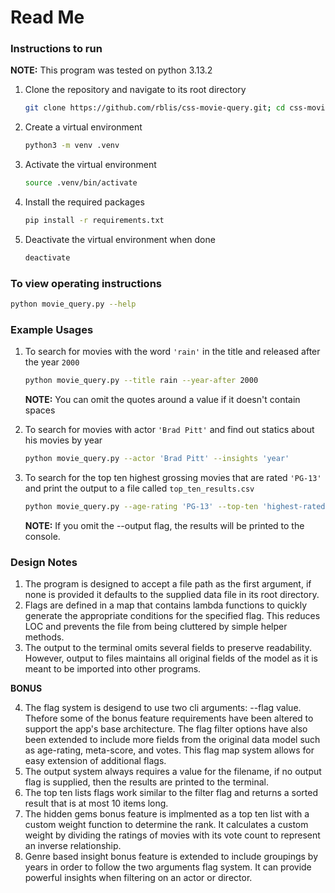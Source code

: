 # Read Me

### Instructions to run

**NOTE:** This program was tested on python 3.13.2

1. Clone the repository and navigate to its root directory
   ```bash
   git clone https://github.com/rblis/css-movie-query.git; cd css-movie-query;
   ```
2. Create a virtual environment
   ```bash
   python3 -m venv .venv
   ```
3. Activate the virtual environment
    ```bash
    source .venv/bin/activate
    ```
4. Install the required packages
   ```bash
   pip install -r requirements.txt
   ```
5. Deactivate the virtual environment when done
   ```bash
   deactivate
   ```


### To view operating instructions
   ```bash
   python movie_query.py --help
   ```
   
### Example Usages

1. To search for movies with the word `'rain'` in the title and released after the year `2000`

   ```bash
   python movie_query.py --title rain --year-after 2000
   ```
   **NOTE:** You can omit the quotes around a value if it doesn't contain spaces


2. To search for movies with actor `'Brad Pitt'` and find out statics about his movies by year

   ```bash
   python movie_query.py --actor 'Brad Pitt' --insights 'year'
   ```


4. To search for the top ten highest grossing movies that are rated `'PG-13'` and print the output to a file called `top_ten_results.csv`

   ```bash
   python movie_query.py --age-rating 'PG-13' --top-ten 'highest-rated' --output 'top_ten_results.csv'
   ```
   **NOTE:** If you omit the --output flag, the results will be printed to the console.

### Design Notes

1. The program is designed to accept a file path as the first argument, if none is provided it defaults to the supplied data file in its root directory.
2. Flags are defined in a map that contains lambda functions to quickly generate the appropriate conditions for the specified flag. This reduces LOC and prevents the file from being cluttered by simple helper methods.
3. The output to the terminal omits several fields to preserve readability. However, output to files maintains all original fields of the model as it is meant to be imported into other programs.

**BONUS**

4. The flag system is desigend to use two cli arguments: --flag value. Thefore some of the bonus feature requirements have been altered to support the app's base architecture. The flag filter options have also been extended to include more fields from the original data model such as age-rating, meta-score, and votes. This flag map system allows for easy extension of additional flags.
5. The output system always requires a value for the filename, if no output flag is supplied, then the results are printed to the terminal.
6. The top ten lists flags work similar to the filter flag and returns a sorted result that is at most 10 items long.
7. The hidden gems bonus feature is implmented as a top ten list with a custom weight function to determine the rank. It calculates a custom weight by dividing the ratings of movies with its vote count to represent an inverse relationship.
8. Genre based insight bonus feature is extended to include groupings by years in order to follow the two arguments flag system. It can provide powerful insights when filtering on an actor or director. 